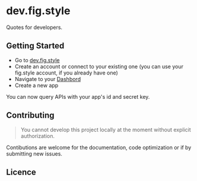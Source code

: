 # dev.fig.style

Quotes for developers.

## Getting Started

* Go to [dev.fig.style](https://dev.fig.style)
* Create an account or connect to your existing one (you can use your fig.style account, if you already have one)
* Navigate to your [Dashbord](https://dev.fig.style/#/dashboard)
* Create a new app

You can now query APIs with your app's id and secret key.

## Contributing

> You cannot develop this project locally at the moment without explicit authorization.

Contibutions are welcome for the documentation, code optimization or if by submitting new issues.

## Licence
